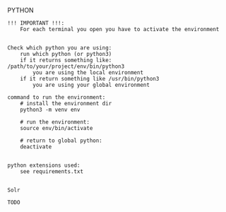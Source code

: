 PYTHON

    !!! IMPORTANT !!!:
        For each terminal you open you have to activate the environment


    Check which python you are using:
        run which python (or python3)
        if it returns something like: /path/to/your/project/env/bin/python3
            you are using the local environment
        if it return something like /usr/bin/python3
            you are using your global environment

    command to run the environment:
        # install the environment dir
        python3 -m venv env

        # run the environment:
        source env/bin/activate

        # return to global python:
        deactivate


    python extensions used:
        see requirements.txt


    Solr

    TODO 
    
